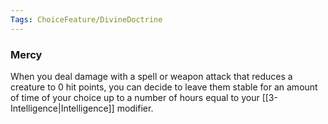 ```yaml
---
Tags: ChoiceFeature/DivineDoctrine
---
```

### Mercy
When you deal damage with a spell or weapon attack that reduces a creature to 0 hit points, you can decide to leave them stable for an amount of time of your choice up to a number of hours equal to your [[3-Intelligence|Intelligence]] modifier.
